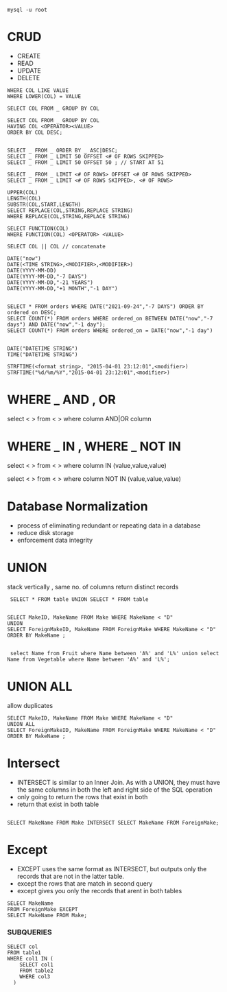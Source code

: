 

```
mysql -u root
```

# CRUD
* CREATE
* READ
* UPDATE
* DELETE


```
WHERE COL LIKE VALUE
WHERE LOWER(COL) = VALUE 

SELECT COL FROM _ GROUP BY COL

SELECT COL FROM _ GROUP BY COL 
HAVING COL <OPERATOR><VALUE> 
ORDER BY COL DESC;


SELECT _ FROM _ ORDER BY _ ASC|DESC;
SELECT _ FROM _ LIMIT 50 OFFSET <# OF ROWS SKIPPED>
SELECT _ FROM _ LIMIT 50 OFFSET 50 ; // START AT 51

SELECT _ FROM _ LIMIT <# OF ROWS> OFFSET <# OF ROWS SKIPPED>
SELECT _ FROM _ LIMIT <# OF ROWS SKIPPED>, <# OF ROWS>
```
```
UPPER(COL)
LENGTH(COL)
SUBSTR(COL,START,LENGTH)
SELECT REPLACE(COL,STRING,REPLACE STRING)
WHERE REPLACE(COL,STRING,REPLACE STRING)

SELECT FUNCTION(COL)
WHERE FUNCTION(COL) <OPERATOR> <VALUE>
```
```
SELECT COL || COL // concatenate
```

```
DATE("now")
DATE(<TIME STRING>,<MODIFIER>,<MODIFIER>)
DATE(YYYY-MM-DD)
DATE(YYYY-MM-DD,"-7 DAYS")
DATE(YYYY-MM-DD,"-21 YEARS")
DATE(YYYY-MM-DD,"+1 MONTH","-1 DAY")


SELECT * FROM orders WHERE DATE("2021-09-24","-7 DAYS") ORDER BY ordered_on DESC;
SELECT COUNT(*) FROM orders WHERE ordered_on BETWEEN DATE("now","-7 days") AND DATE("now","-1 day");
SELECT COUNT(*) FROM orders WHERE ordered_on = DATE("now","-1 day")


DATE("DATETIME STRING")
TIME("DATETIME STRING")

STRFTIME(<format string>, "2015-04-01 23:12:01",<modifier>)
STRFTIME("%d/%m/%Y","2015-04-01 23:12:01",<modifier>)

```

# WHERE _ AND , OR 

select < > from < > where column <operator> <value> AND|OR column <operator> <value>
  
# WHERE _ IN , WHERE _ NOT IN 

select < > from < > where column IN (value,value,value)  

select < > from < > where column NOT IN (value,value,value)  

# Database Normalization

* process of eliminating redundant or repeating data in a database
* reduce disk storage
* enforcement data integrity
  
# UNION
  stack vertically ,
  same no. of columns
  return distinct records
 ```
  SELECT * FROM table UNION SELECT * FROM table
  
  
SELECT MakeID, MakeName FROM Make WHERE MakeName < "D"
UNION 
SELECT ForeignMakeID, MakeName FROM ForeignMake WHERE MakeName < "D"
ORDER BY MakeName ; 
  
  
  select Name from Fruit where Name between 'A%' and 'L%' union select Name from Vegetable where Name between 'A%' and 'L%';
  ```
  
  # UNION ALL
  
allow duplicates

  ```
  SELECT MakeID, MakeName FROM Make WHERE MakeName < "D"
UNION ALL
SELECT ForeignMakeID, MakeName FROM ForeignMake WHERE MakeName < "D"
ORDER BY MakeName ; 
  
  ```
  
  # Intersect
  * INTERSECT is similar to an Inner Join. As with a UNION, they must have the same columns in both the left and right side of the SQL operation
  * only going to return the rows that exist in both 
  * return that exist in both table

  ```
  
SELECT MakeName FROM Make INTERSECT SELECT MakeName FROM ForeignMake;
  ```
  # Except 
  * EXCEPT uses the same format as INTERSECT, but outputs only the records that are not in the latter table.
  * except the rows that are match in second query
  * except gives you only the records that arent in both tables
  ```
SELECT MakeName
FROM ForeignMake EXCEPT
SELECT MakeName FROM Make;
  ```
  
### SUBQUERIES
  
```
SELECT col
FROM table1
WHERE col1 IN (
    SELECT col1
    FROM table2
    WHERE col3
  )
```
  
  
  
  
